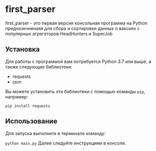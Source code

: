 # first_parser

first_parser - это первая версия консольная программа на Python предназнчненаяя для сбора и сортировки данных о ваксиях с популярных агрегаторов HeadHunters и SuperJob 

## Установка

Для работы с программой вам потребуется Python 3.7 или выше, а также следующие библиотеки:

- requests
- json

Вы можете установить эти библиотеки с помощью команды `pip`, например:

`pip install requests`

## Использование

Для запуска выполните в терминале команду:

`python main.py`
Далее следуйте инструкциям в консоле.
